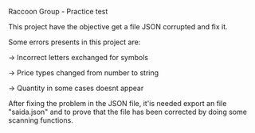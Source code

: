 Raccoon Group - Practice test

This project have the objective get a file JSON corrupted and fix it.

Some errors presents in this project are:

-> Incorrect letters exchanged for symbols

-> Price types changed from number to string

-> Quantity in some cases doesnt appear

After fixing the problem in the JSON file, it'is needed export an file "saida.json" and to prove that the file has been corrected by doing some scanning functions.
